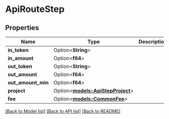 # ApiRouteStep

## Properties

Name | Type | Description | Notes
------------ | ------------- | ------------- | -------------
**in_token** | Option<**String**> |  | [optional]
**in_amount** | Option<**f64**> |  | [optional]
**out_token** | Option<**String**> |  | [optional]
**out_amount** | Option<**f64**> |  | [optional]
**out_amount_min** | Option<**f64**> |  | [optional]
**project** | Option<[**models::ApiStepProject**](apiStepProject.md)> |  | [optional]
**fee** | Option<[**models::CommonFee**](commonFee.md)> |  | [optional]

[[Back to Model list]](../README.md#documentation-for-models) [[Back to API list]](../README.md#documentation-for-api-endpoints) [[Back to README]](../README.md)


